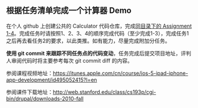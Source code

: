 根据任务清单完成一个计算器 Demo
---

在个人 github 上创建公共的 Calculator 代码仓库，完成[同目录下的 Assignment 1-4](https://github.com/cncnTech/newcomer-iOS/tree/master/practice-calculator)。完成任务时请按照1、2、3、4的顺序完成代码（至少完成1-3），完成任务1之后再去看任务2的要求，以此类推。如有能力，尽量完成附加分任务。

**使用 git commit 来跟踪不同任务点的代码变动**，任务完成后提交项目地址，评判人审阅代码时将主要参考每次 git commit diff 的内容。


参阅课程视频地址：https://itunes.apple.com/cn/course/ios-5-ipad-iphone-app-development/id495052415?l=en

参阅课件下载地址：http://web.stanford.edu/class/cs193p/cgi-bin/drupal/downloads-2010-fall
